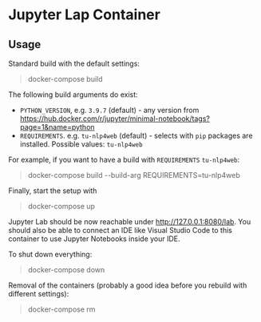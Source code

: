 # Jupyter Lap Container

## Usage

Standard build with the default settings:

> docker-compose build

The following build arguments do exist:

  * `PYTHON_VERSION`, e.g. `3.9.7` (default) - any version from https://hub.docker.com/r/jupyter/minimal-notebook/tags?page=1&name=python
  * `REQUIREMENTS`. e.g. `tu-nlp4web` (default) - selects with `pip` packages are installed. Possible values: `tu-nlp4web`

For example, if you want to have a build with `REQUIREMENTS` `tu-nlp4web`:

> docker-compose build --build-arg REQUIREMENTS=tu-nlp4web

Finally, start the setup with

> docker-compose up

Jupyter Lab should be now reachable under http://127.0.0.1:8080/lab.
You should also be able to connect an IDE like Visual Studio Code to this container to use Jupyter Notebooks inside your IDE.

To shut down everything:

> docker-compose down

Removal of the containers (probably a good idea before you rebuild with different settings):

> docker-compose rm
